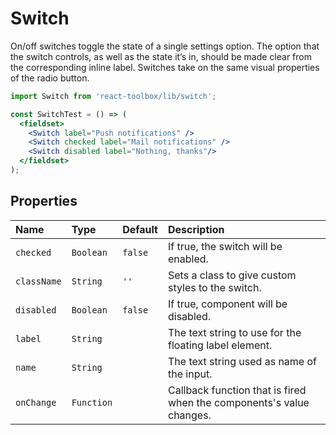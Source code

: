 # Switch

On/off switches toggle the state of a single settings option. The option that the switch controls, as well as the state it’s in, should be made clear from the corresponding inline label. Switches take on the same visual properties of the radio button.

<!-- example -->
```jsx
import Switch from 'react-toolbox/lib/switch';

const SwitchTest = () => (
  <fieldset>
    <Switch label="Push notifications" />
    <Switch checked label="Mail notifications" />
    <Switch disabled label="Nothing, thanks"/>
  </fieldset>
);
```

## Properties

| Name              | Type          | Default         | Description|
|:-----|:-----|:-----|:-----|
| `checked`      | `Boolean`   | `false` | If true, the switch will be enabled.|
| `className`    | `String`   | `''`  | Sets a class to give custom styles to the switch.|
| `disabled`     | `Boolean`  | `false`  | If true, component will be disabled.|
| `label`        | `String`   |       | The text string to use for the floating label element.|
| `name`         | `String`   |        | The text string used as name of the input.|
| `onChange`     | `Function` |        | Callback function that is fired when the components's value changes.|
